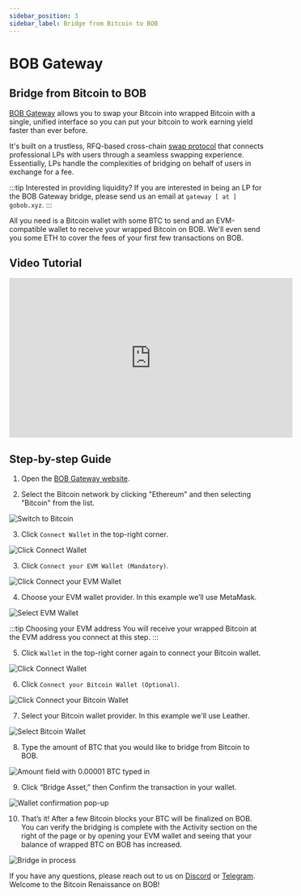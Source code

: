 ```yaml
---
sidebar_position: 3
sidebar_label: Bridge from Bitcoin to BOB
---
```


# BOB Gateway

## Bridge from Bitcoin to BOB

[BOB Gateway](https://app.gobob.xyz) allows you to swap your Bitcoin into wrapped Bitcoin with a single, unified interface so you can put your bitcoin to work earning yield faster than ever before.

It's built on a trustless, RFQ-based cross-chain [swap protocol](../../../build/examples/btc-swap/) that connects professional LPs with users through a seamless swapping experience. Essentially, LPs handle the complexities of bridging on behalf of users in exchange for a fee.

:::tip Interested in providing liquidity?
If you are interested in being an LP for the BOB Gateway bridge, please send us an email at `gateway [ at ] gobob.xyz`.
:::

All you need is a Bitcoin wallet with some BTC to send and an EVM-compatible wallet to receive your wrapped Bitcoin on BOB. We'll even send you some ETH to cover the fees of your first few transactions on BOB.

## Video Tutorial

<iframe width="560" height="315" src="https://www.youtube.com/embed/xExdId-s4xA?playlist=xExdId-s4xA&loop=1" frameborder="0" allow="accelerometer; autoplay; clipboard-write; encrypted-media; gyroscope; picture-in-picture" allowfullscreen></iframe>

## Step-by-step Guide

1. Open the [BOB Gateway website](https://bob-fusion-git-feat-external-bridges-interlay.vercel.app/bridge?type=deposit).

2. Select the Bitcoin network by clicking "Ethereum" and then selecting "Bitcoin" from the list.

![Switch to Bitcoin](./bitcoin-bridge-01.png)

3. Click `Connect Wallet` in the top-right corner.

![Click Connect Wallet](./bitcoin-bridge-02.png)

3. Click `Connect your EVM Wallet (Mandatory)`.

![Click Connect your EVM Wallet](./bitcoin-bridge-03.png)

4. Choose your EVM wallet provider. In this example we’ll use MetaMask.

![Select EVM Wallet](./bitcoin-bridge-04.png)

:::tip Choosing your EVM address
You will receive your wrapped Bitcoin at the EVM address you connect at this step.
:::

5. Click `Wallet` in the top-right corner again to connect your Bitcoin wallet.

![Click Connect Wallet](./bitcoin-bridge-05.png)

6. Click `Connect your Bitcoin Wallet (Optional)`.

![Click Connect your Bitcoin Wallet](./bitcoin-bridge-06.png)

7. Select your Bitcoin wallet provider. In this example we'll use Leather.

![Select Bitcoin Wallet](./bitcoin-bridge-07.png)

8. Type the amount of BTC that you would like to bridge from Bitcoin to BOB.

![Amount field with 0.00001 BTC typed in](./bitcoin-bridge-08.png)

9. Click “Bridge Asset,” then Confirm the transaction in your wallet.

![Wallet confirmation pop-up](./bitcoin-bridge-09.png)

10. That’s it! After a few Bitcoin blocks your BTC will be finalized on BOB. You can verify the bridging is complete with the Activity section on the right of the page or by opening your EVM wallet and seeing that your balance of wrapped BTC on BOB has increased.

![Bridge in process](./bitcoin-bridge-10.png)

If you have any questions, please reach out to us on [Discord](https://discord.gg/gobob) or [Telegram](https://t.me/+CyIcLW2nfaFlNDc1). Welcome to the Bitcoin Renaissance on BOB!
